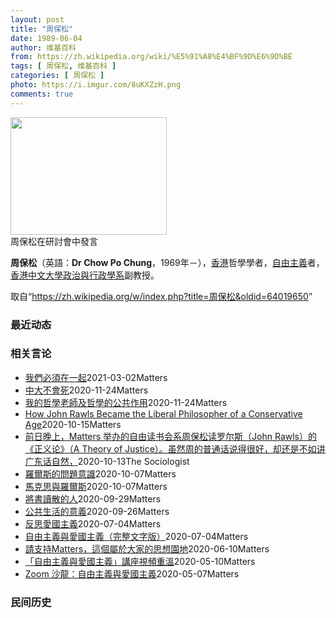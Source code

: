 ```yaml
---
layout: post
title: "周保松"
date: 1989-06-04
author: 维基百科
from: https://zh.wikipedia.org/wiki/%E5%91%A8%E4%BF%9D%E6%9D%BE
tags: [ 周保松, 维基百科 ]
categories: [ 周保松 ]
photo: https://i.imgur.com/8uKXZzH.png
comments: true
---
```

<div class="mw-parser-output">

<div class="thumb tright"><div class="thumbinner" style="width:252px;"><a href="/wiki/File:Chow_Po_Chung_in_seminar.jpg" class="image"><img alt="" src="//upload.wikimedia.org/wikipedia/commons/thumb/7/79/Chow_Po_Chung_in_seminar.jpg/250px-Chow_Po_Chung_in_seminar.jpg" decoding="async" width="250" height="188" class="thumbimage" srcset="//upload.wikimedia.org/wikipedia/commons/thumb/7/79/Chow_Po_Chung_in_seminar.jpg/375px-Chow_Po_Chung_in_seminar.jpg 1.5x, //upload.wikimedia.org/wikipedia/commons/thumb/7/79/Chow_Po_Chung_in_seminar.jpg/500px-Chow_Po_Chung_in_seminar.jpg 2x" data-file-width="2560" data-file-height="1920"></a>  <div class="thumbcaption"><div class="magnify"><a href="/wiki/File:Chow_Po_Chung_in_seminar.jpg" class="internal" title="放大"></a></div>周保松在研討會中發言</div></div></div>
<p><b>周保松</b>（英語：<span lang="en"><b>Dr Chow Po Chung</b></span>，1969年<span class="useeditintro" title="Template:BLP editintro">－</span>），<a href="/wiki/%E9%A6%99%E6%B8%AF" title="香港">香港</a>哲學學者，<a href="/wiki/%E8%87%AA%E7%94%B1%E4%B8%BB%E7%BE%A9" class="mw-redirect" title="自由主義">自由主義</a>者，<a href="/wiki/%E9%A6%99%E6%B8%AF%E4%B8%AD%E6%96%87%E5%A4%A7%E5%AD%B8" title="香港中文大學">香港中文大學</a><a href="/wiki/%E9%A6%99%E6%B8%AF%E4%B8%AD%E6%96%87%E5%A4%A7%E5%AD%B8%E6%94%BF%E6%B2%BB%E8%88%87%E8%A1%8C%E6%94%BF%E5%AD%B8%E7%B3%BB" title="香港中文大學政治與行政學系">政治與行政學系</a>副教授。
</p>
</div><noscript><img src="//zh.wikipedia.org/wiki/Special:CentralAutoLogin/start?type=1x1" alt="" title="" width="1" height="1" style="border: none; position: absolute;"></noscript>
<div class="printfooter">取自“<a dir="ltr" href="https://zh.wikipedia.org/w/index.php?title=周保松&amp;oldid=64019650">https://zh.wikipedia.org/w/index.php?title=周保松&amp;oldid=64019650</a>”</div><div id="recent-news"><h3>最近动态</h3><ul></ul></div><div id="open-opinion"><h3>相关言论</h3><ul><li><a href="https://nodebe4.github.io/opinion/2021-03-02/%E6%88%91%E5%80%91%E5%BF%85%E9%A0%88%E5%9C%A8%E4%B8%80%E8%B5%B7/" title="周保松">我們必須在一起</a><time>2021-03-02</time><a class="tag">Matters</a></li>
<li><a href="https://nodebe4.github.io/opinion/2020-11-24/%E4%B8%AD%E5%A4%A7%E4%B8%8D%E6%9C%83%E6%AD%BB/" title="周保松">中大不會死</a><time>2020-11-24</time><a class="tag">Matters</a></li>
<li><a href="https://nodebe4.github.io/opinion/2020-11-24/%E6%88%91%E7%9A%84%E5%93%B2%E5%AD%B8%E8%80%81%E5%B8%AB%E5%8F%8A%E5%93%B2%E5%AD%B8%E7%9A%84%E5%85%AC%E5%85%B1%E4%BD%9C%E7%94%A8/" title="周保松">我的哲學老師及哲學的公共作用</a><time>2020-11-24</time><a class="tag">Matters</a></li>
<li><a href="https://nodebe4.github.io/opinion/2020-10-15/How-John-Rawls-Became-the-Liberal-Philosopher-of-a/" title="周保松">How John Rawls Became the Liberal Philosopher of a Conservative Age</a><time>2020-10-15</time><a class="tag">Matters</a></li>
<li><a href="https://nodebe4.github.io/opinion/2020-10-13/%E5%89%8D%E6%97%A5%E6%99%9A%E4%B8%8A-Matters-%E4%B8%BE%E5%8A%9E%E7%9A%84%E8%87%AA%E7%94%B1%E8%AF%BB%E4%B9%A6%E4%BC%9A%E7%B3%BB%E5%91%A8%E4%BF%9D%E6%9D%BE%E8%AF%BB%E7%BD%97%E5%B0%94%E6%96%AF-John-Rawls-%E7%9A%84-%E6%AD%A3%E4%B9%89%E8%AE%BA-A/" title="The Sociologist">前日晚上，Matters 举办的自由读书会系周保松读罗尔斯（John Rawls）的《正义论》（A Theory of Justice）。虽然周的普通话说得很好，却还是不如讲广东话自然，</a><time>2020-10-13</time><a class="tag">The Sociologist</a></li>
<li><a href="https://nodebe4.github.io/opinion/2020-10-07/%E7%BE%85%E7%88%BE%E6%96%AF%E7%9A%84%E5%95%8F%E9%A1%8C%E6%84%8F%E8%AD%98/" title="周保松">羅爾斯的問題意識</a><time>2020-10-07</time><a class="tag">Matters</a></li>
<li><a href="https://nodebe4.github.io/opinion/2020-10-07/%E9%A6%AC%E5%85%8B%E6%80%9D%E8%88%87%E7%BE%85%E7%88%BE%E6%96%AF/" title="周保松">馬克思與羅爾斯</a><time>2020-10-07</time><a class="tag">Matters</a></li>
<li><a href="https://nodebe4.github.io/opinion/2020-09-29/%E5%B0%87%E6%9B%B8%E8%AE%80%E6%95%A3%E7%9A%84%E4%BA%BA/" title="周保松">將書讀散的人</a><time>2020-09-29</time><a class="tag">Matters</a></li>
<li><a href="https://nodebe4.github.io/opinion/2020-09-26/%E5%85%AC%E5%85%B1%E7%94%9F%E6%B4%BB%E7%9A%84%E6%84%8F%E7%BE%A9/" title="周保松">公共生活的意義</a><time>2020-09-26</time><a class="tag">Matters</a></li>
<li><a href="https://nodebe4.github.io/opinion/2020-07-04/%E5%8F%8D%E6%80%9D%E6%84%9B%E5%9C%8B%E4%B8%BB%E7%BE%A9/" title="周保松">反思愛國主義</a><time>2020-07-04</time><a class="tag">Matters</a></li>
<li><a href="https://nodebe4.github.io/opinion/2020-07-04/%E8%87%AA%E7%94%B1%E4%B8%BB%E7%BE%A9%E8%88%87%E6%84%9B%E5%9C%8B%E4%B8%BB%E7%BE%A9-%E5%AE%8C%E6%95%B4%E6%96%87%E5%AD%97%E7%89%88/" title="周保松">自由主義與愛國主義（完整文字版）</a><time>2020-07-04</time><a class="tag">Matters</a></li>
<li><a href="https://nodebe4.github.io/opinion/2020-06-10/%E8%AB%8B%E6%94%AF%E6%8C%81Matters-%E9%80%99%E5%80%8B%E5%B1%AC%E6%96%BC%E5%A4%A7%E5%AE%B6%E7%9A%84%E6%80%9D%E6%83%B3%E5%9C%92%E5%9C%B0/" title="周保松">請支持Matters，這個屬於大家的思想園地</a><time>2020-06-10</time><a class="tag">Matters</a></li>
<li><a href="https://nodebe4.github.io/opinion/2020-05-10/%E8%87%AA%E7%94%B1%E4%B8%BB%E7%BE%A9%E8%88%87%E6%84%9B%E5%9C%8B%E4%B8%BB%E7%BE%A9-%E8%AC%9B%E5%BA%A7%E8%A6%96%E9%A0%BB%E9%87%8D%E6%BA%AB/" title="周保松">「自由主義與愛國主義」講座視頻重溫</a><time>2020-05-10</time><a class="tag">Matters</a></li>
<li><a href="https://nodebe4.github.io/opinion/2020-05-07/Zoom-%E6%B2%99%E9%BE%8D-%E8%87%AA%E7%94%B1%E4%B8%BB%E7%BE%A9%E8%88%87%E6%84%9B%E5%9C%8B%E4%B8%BB%E7%BE%A9/" title="周保松">Zoom 沙龍：自由主義與愛國主義</a><time>2020-05-07</time><a class="tag">Matters</a></li>
</ul></div><div id="mjls-record"><h3>民间历史</h3><ul></ul></div>